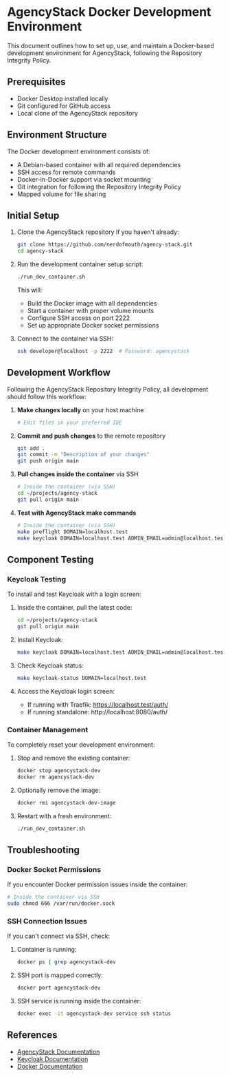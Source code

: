 # AgencyStack Docker Development Environment

This document outlines how to set up, use, and maintain a Docker-based development environment for AgencyStack, following the Repository Integrity Policy.

## Prerequisites

- Docker Desktop installed locally
- Git configured for GitHub access
- Local clone of the AgencyStack repository

## Environment Structure

The Docker development environment consists of:

- A Debian-based container with all required dependencies
- SSH access for remote commands
- Docker-in-Docker support via socket mounting
- Git integration for following the Repository Integrity Policy
- Mapped volume for file sharing

## Initial Setup

1. Clone the AgencyStack repository if you haven't already:
   ```bash
   git clone https://github.com/nerdofmouth/agency-stack.git
   cd agency-stack
   ```

2. Run the development container setup script:
   ```bash
   ./run_dev_container.sh
   ```

   This will:
   - Build the Docker image with all dependencies
   - Start a container with proper volume mounts
   - Configure SSH access on port 2222
   - Set up appropriate Docker socket permissions

3. Connect to the container via SSH:
   ```bash
   ssh developer@localhost -p 2222  # Password: agencystack
   ```

## Development Workflow

Following the AgencyStack Repository Integrity Policy, all development should follow this workflow:

1. **Make changes locally** on your host machine
   ```bash
   # Edit files in your preferred IDE
   ```

2. **Commit and push changes** to the remote repository
   ```bash
   git add .
   git commit -m "Description of your changes"
   git push origin main
   ```

3. **Pull changes inside the container** via SSH
   ```bash
   # Inside the container (via SSH)
   cd ~/projects/agency-stack
   git pull origin main
   ```

4. **Test with AgencyStack make commands**
   ```bash
   # Inside the container (via SSH)
   make preflight DOMAIN=localhost.test
   make keycloak DOMAIN=localhost.test ADMIN_EMAIL=admin@localhost.test
   ```

## Component Testing

### Keycloak Testing

To install and test Keycloak with a login screen:

1. Inside the container, pull the latest code:
   ```bash
   cd ~/projects/agency-stack
   git pull origin main
   ```

2. Install Keycloak:
   ```bash
   make keycloak DOMAIN=localhost.test ADMIN_EMAIL=admin@localhost.test WITH_DEPS=true
   ```

3. Check Keycloak status:
   ```bash
   make keycloak-status DOMAIN=localhost.test
   ```

4. Access the Keycloak login screen:
   - If running with Traefik: https://localhost.test/auth/
   - If running standalone: http://localhost:8080/auth/

### Container Management

To completely reset your development environment:

1. Stop and remove the existing container:
   ```bash
   docker stop agencystack-dev
   docker rm agencystack-dev
   ```

2. Optionally remove the image:
   ```bash
   docker rmi agencystack-dev-image
   ```

3. Restart with a fresh environment:
   ```bash
   ./run_dev_container.sh
   ```

## Troubleshooting

### Docker Socket Permissions

If you encounter Docker permission issues inside the container:

```bash
# Inside the container via SSH
sudo chmod 666 /var/run/docker.sock
```

### SSH Connection Issues

If you can't connect via SSH, check:

1. Container is running:
   ```bash
   docker ps | grep agencystack-dev
   ```

2. SSH port is mapped correctly:
   ```bash
   docker port agencystack-dev
   ```

3. SSH service is running inside the container:
   ```bash
   docker exec -it agencystack-dev service ssh status
   ```

## References

- [AgencyStack Documentation](https://stack.nerdofmouth.com)
- [Keycloak Documentation](https://www.keycloak.org/documentation.html)
- [Docker Documentation](https://docs.docker.com/)
